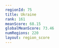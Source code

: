 ```yaml
---
regionId: 75
title: Ukraine
rank: 161
meanScore: 68.15
globalMeanScore: 73.46
numRegions: 220
layout: region_score
---
```

